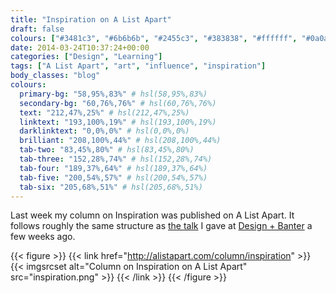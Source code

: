 ```yaml
---
title: "Inspiration on A List Apart"
draft: false
colours: ["#3481c3", "#6b6b6b", "#2455c3", "#383838", "#ffffff", "#0a0a0a", "#ffffff"]
date: 2014-03-24T10:37:24+00:00
categories: ["Design", "Learning"]
tags: ["A List Apart", "art", "influence", "inspiration"]
body_classes: "blog"
colours:
  primary-bg: "58,95%,83%" # hsl(58,95%,83%)
  secondary-bg: "60,76%,76%" # hsl(60,76%,76%)
  text: "212,47%,25%" # hsl(212,47%,25%)
  linktext: "193,100%,19%" # hsl(193,100%,19%)
  darklinktext: "0,0%,0%" # hsl(0,0%,0%)
  brilliant: "208,100%,44%" # hsl(208,100%,44%)
  tab-two: "83,45%,80%" # hsl(83,45%,80%)
  tab-three: "152,28%,74%" # hsl(152,28%,74%)
  tab-four: "189,37%,64%" # hsl(189,37%,64%)
  tab-five: "200,54%,57%" # hsl(200,54%,57%)
  tab-six: "205,68%,51%" # hsl(205,68%,51%)
---
```


Last week my column on Inspiration was published on A List Apart. It follows roughly the same structure as [the talk](https://speakerdeck.com/laurakalbag/inspiration "slides from my talk at Design + Banter") I gave at [Design + Banter](http://designandbanter.com) a few weeks ago.

{{< figure >}}
  {{< link href="http://alistapart.com/column/inspiration" >}}
  	{{< imgsrcset alt="Column on Inspiration on A List Apart" src="inspiration.png" >}}
  {{< /link >}}
{{< /figure >}}

	